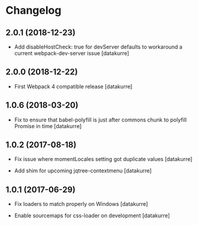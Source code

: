 Changelog
=========

2.0.1 (2018-12-23)
------------------

- Add disableHostCheck: true for devServer defaults to workaround a current
  webpack-dev-server issue
  [datakurre]


2.0.0 (2018-12-22)
------------------

- First Webpack 4 compatible release
  [datakurre]


1.0.6 (2018-03-20)
------------------

- Fix to ensure that babel-polyfill is just after commons chunk to polyfill
  Promise in time
  [datakurre]


1.0.2 (2017-08-18)
------------------

- Fix issue where momentLocales setting got duplicate values
  [datakurre]

- Add shim for upcoming jqtree-contextmenu
  [datakurre]


1.0.1 (2017-06-29)
------------------

- Fix loaders to match properly on Windows
  [datakurre]

- Enable sourcemaps for css-loader on development
  [datakurre]
